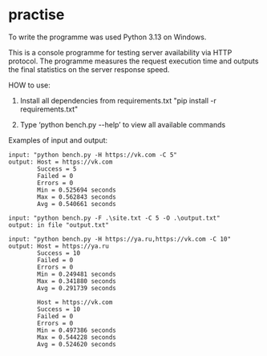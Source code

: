 # practise

To write the programme was used Python 3.13 on Windows.

This is a console programme for testing server availability via HTTP protocol.  The programme measures the request execution time and outputs the final statistics on the server response speed.

HOW to use:
1) Install all dependencies from requirements.txt 
    "pip install -r requirements.txt"

2) Type ‘python bench.py --help’ to view all available commands

Examples of input and output:

    input: "python bench.py -H https://vk.com -C 5"
    output: Host = https://vk.com
            Success = 5
            Failed = 0
            Errors = 0
            Min = 0.525694 seconds
            Max = 0.562843 seconds
            Avg = 0.540661 seconds

    input: "python bench.py -F .\site.txt -C 5 -O .\output.txt"
    output: in file "output.txt"

    input: "python bench.py -H https://ya.ru,https://vk.com -C 10"
    output: Host = https://ya.ru
            Success = 10
            Failed = 0
            Errors = 0
            Min = 0.249481 seconds
            Max = 0.341880 seconds
            Avg = 0.291739 seconds

            Host = https://vk.com
            Success = 10
            Failed = 0
            Errors = 0
            Min = 0.497386 seconds
            Max = 0.544228 seconds
            Avg = 0.524620 seconds

    